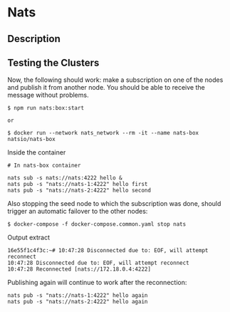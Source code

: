# Nats

## Description

## Testing the Clusters

Now, the following should work: make a subscription on one of the nodes and publish it from another node. You should be able to receive the message without problems.

````shell
$ npm run nats:box:start

or

$ docker run --network nats_network --rm -it --name nats-box natsio/nats-box
````

Inside the container

````shell
# In nats-box container

nats sub -s nats://nats:4222 hello &
nats pub -s "nats://nats-1:4222" hello first
nats pub -s "nats://nats-2:4222" hello second
````

Also stopping the seed node to which the subscription was done, should trigger an automatic failover to the other nodes:

````shell
$ docker-compose -f docker-compose.common.yaml stop nats
````

Output extract
````shell
16e55f1c4f3c:~# 10:47:28 Disconnected due to: EOF, will attempt reconnect
10:47:28 Disconnected due to: EOF, will attempt reconnect
10:47:28 Reconnected [nats://172.18.0.4:4222]
````

Publishing again will continue to work after the reconnection:

````shell
nats pub -s "nats://nats-1:4222" hello again
nats pub -s "nats://nats-2:4222" hello again
````